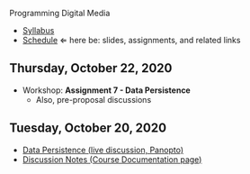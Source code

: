 Programming Digital Media

- [Syllabus](syllabus.md)
- [Schedule](schedule.md) &lArr; here be: slides, assignments, and related links

## Thursday, October 22, 2020

- Workshop: **Assignment 7 - Data Persistence**
  - Also, pre-proposal discussions

## Tuesday, October 20, 2020

- [Data Persistence (live discussion, Panopto)](https://rochester.hosted.panopto.com/Panopto/Pages/Viewer.aspx?id=8d877b5c-1792-4cea-8409-ac5a0150281f)
- [Discussion Notes (Course Documentation page)](16-data-persistence/discussion-notes.md)

